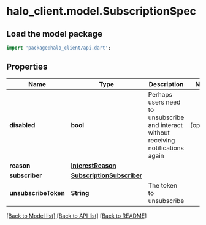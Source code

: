 # halo_client.model.SubscriptionSpec

## Load the model package
```dart
import 'package:halo_client/api.dart';
```

## Properties
Name | Type | Description | Notes
------------ | ------------- | ------------- | -------------
**disabled** | **bool** | Perhaps users need to unsubscribe and interact without receiving notifications again | [optional] 
**reason** | [**InterestReason**](InterestReason.md) |  | 
**subscriber** | [**SubscriptionSubscriber**](SubscriptionSubscriber.md) |  | 
**unsubscribeToken** | **String** | The token to unsubscribe | 

[[Back to Model list]](../README.md#documentation-for-models) [[Back to API list]](../README.md#documentation-for-api-endpoints) [[Back to README]](../README.md)



